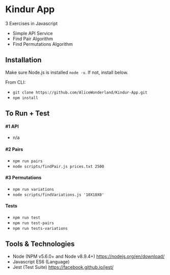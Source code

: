 # Kindur App
3 Exercises in Javascript
* Simple API Service
* Find Pair Algorithm
* Find Permutations Algorithm

## Installation
Make sure Node.js is installed `node -v`. If not, install below.

From CLI:
* `git clone https://github.com/AliceWonderland/Kindur-App.git`
* `npm install`

## To Run + Test
#### #1 API
* n/a

#### #2 Pairs
* `npm run pairs`
* `node scripts/findPair.js prices.txt 2500`

#### #3 Permutations
* `npm run variations`
* `node scripts/findVariations.js '10X10X0'`

#### Tests
* `npm run test`
* `npm run test-pairs`
* `npm run tests-variations`

## Tools & Technologies
* Node (NPM v5.6.0+ and Node v8.9.4+) https://nodejs.org/en/download/
* Javascript ES6 (Language)
* Jest (Test Suite) https://facebook.github.io/jest/
